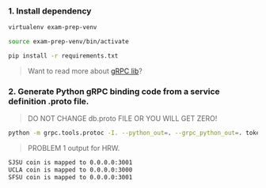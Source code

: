 ### 1. Install dependency

```sh
virtualenv exam-prep-venv

source exam-prep-venv/bin/activate

pip install -r requirements.txt
```

> Want to read more about [gRPC lib](http://www.grpc.io/docs/tutorials/basic/python.html)?

### 2. Generate Python gRPC binding code from a service definition .proto file.


> DO NOT CHANGE db.proto FILE OR YOU WILL GET ZERO!

```sh
python -m grpc.tools.protoc -I. --python_out=. --grpc_python_out=. token.proto
```

> PROBLEM 1 output for HRW.
```sh
SJSU coin is mapped to 0.0.0.0:3001
UCLA coin is mapped to 0.0.0.0:3000
SFSU coin is mapped to 0.0.0.0:3001
```
